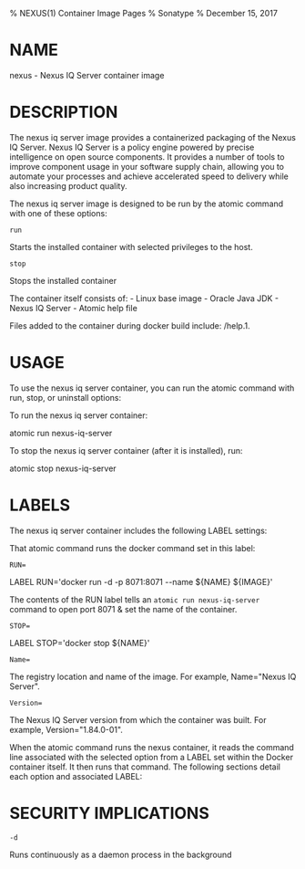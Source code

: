 % NEXUS(1) Container Image Pages
% Sonatype
% December 15, 2017

# NAME
nexus \- Nexus IQ Server container image

# DESCRIPTION
The nexus iq server image provides a containerized packaging of the Nexus IQ Server.
Nexus IQ Server  is a policy engine powered by precise intelligence on open source components. It provides a number of tools to improve component usage in your software supply chain, allowing you to automate your processes and achieve accelerated speed to delivery while also increasing product quality.

The nexus iq server image is designed to be run by the atomic command with one of these options:

`run`

Starts the installed container with selected privileges to the host.

`stop`

Stops the installed container

The container itself consists of:
    - Linux base image
    - Oracle Java JDK
    - Nexus IQ Server
    - Atomic help file

Files added to the container during docker build include: /help.1.

# USAGE
To use the nexus iq server container, you can run the atomic command with run, stop, or uninstall options:

To run the nexus iq server container:

  atomic run nexus-iq-server

To stop the nexus iq server container (after it is installed), run:

  atomic stop nexus-iq-server

# LABELS
The nexus iq server container includes the following LABEL settings:

That atomic command runs the docker command set in this label:

`RUN=`

  LABEL RUN='docker run -d -p 8071:8071 --name ${NAME} ${IMAGE}'

  The contents of the RUN label tells an `atomic run nexus-iq-server` command to open port 8071 & set the name of the container.

`STOP=`

  LABEL STOP='docker stop ${NAME}'

`Name=`

The registry location and name of the image. For example, Name="Nexus IQ Server".

`Version=`

The Nexus IQ Server version from which the container was built. For example, Version="1.84.0-01".

When the atomic command runs the nexus container, it reads the command line associated with the selected option
from a LABEL set within the Docker container itself. It then runs that command. The following sections detail
each option and associated LABEL:

# SECURITY IMPLICATIONS

`-d`

Runs continuously as a daemon process in the background
